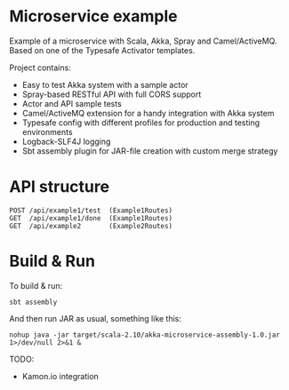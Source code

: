 # Microservice example

Example of a microservice with Scala, Akka, Spray and Camel/ActiveMQ. Based on one of the Typesafe Activator templates.

Project contains:
- Easy to test Akka system with a sample actor
- Spray-based RESTful API with full CORS support
- Actor and API sample tests
- Camel/ActiveMQ extension for a handy integration with Akka system
- Typesafe config with different profiles for production and testing environments
- Logback-SLF4J logging
- Sbt assembly plugin for JAR-file creation with custom merge strategy

# API structure

```
POST /api/example1/test  (Example1Routes)
GET  /api/example1/done  (Example1Routes)
GET  /api/example2       (Example2Routes)
```

# Build & Run

To build & run:
```
sbt assembly
```

And then run JAR as usual, something like this:
```
nohup java -jar target/scala-2.10/akka-microservice-assembly-1.0.jar 1>/dev/null 2>&1 &
```

TODO:
- Kamon.io integration